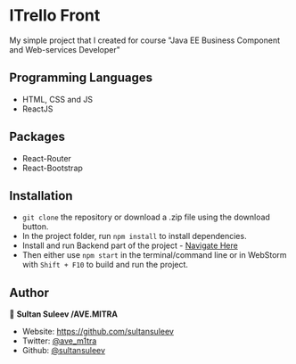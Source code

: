 
# ITrello Front
My simple project that I created for course "Java EE Business Component and Web-services Developer"

## Programming Languages

- HTML, CSS and JS
- ReactJS

## Packages

- React-Router
- React-Bootstrap


## Installation

- `git clone` the repository or download a .zip file using the download button.
- In the project folder, run `npm install` to install dependencies.
- Install and run Backend part of the project - [Navigate Here](https://github.com/sultansuleev/ITrello-Back)
- Then either use `npm start` in the terminal/command line or in WebStorm with `Shift + F10` to build and run the project.

## Author

👤 **Sultan Suleev /AVE.MITRA**

* Website: https://github.com/sultansuleev
* Twitter: [@ave_m1tra](https://twitter.com/ave_m1tra)
* Github: [@sultansuleev](https://github.com/sultansuleev)
